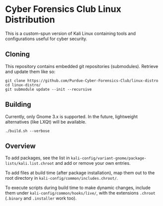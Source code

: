 # Cyber Forensics Club Linux Distribution
This is a custom-spun version of Kali Linux containing tools and configurations
useful for cyber security.

## Cloning
This repository contains embedded git repositories (submodules). Retrieve and
update them like so:
```
git clone https://github.com/Purdue-Cyber-Forensics-Club/linux-distro
cd linux-distro/
git submodule update --init --recursive
```

## Building
Currently, only Gnome 3.x is supported. In the future, lightweight alternatives
(like LXQt) will be available.
```
./build.sh --verbose
```

## Overview
To add packages, see the list in `kali-config/variant-gnome/package-lists/kali.list.chroot`
and add or remove your own entries.

To add files at build time (after package installation), map them out to the
root directory in `kali-config/common/includes.chroot/`.

To execute scripts during build time to make dynamic changes, include them under
`kali-config/common/hooks/live/`, with the extensions `.chroot` (`.binary` and
`.installer` work too).
